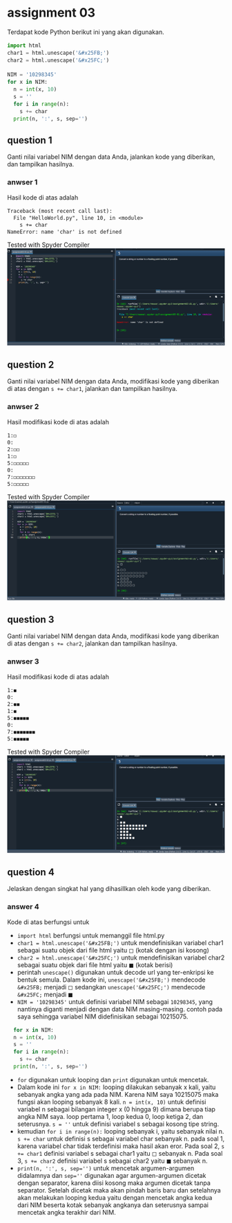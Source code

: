 # assignment 03
Terdapat kode Python berikut ini yang akan digunakan.
```python
import html
char1 = html.unescape('&#x25FB;')
char2 = html.unescape('&#x25FC;')

NIM = '10298345'
for x in NIM:
  n = int(x, 10)
  s = ''
  for i in range(n):
    s += char
  print(n, ':', s, sep='')
```

## question 1
Ganti nilai variabel NIM dengan data Anda, jalankan kode yang diberikan, dan tampilkan hasilnya.

### anwser 1
Hasil kode di atas adalah
```
Traceback (most recent call last):
  File "HelloWorld.py", line 10, in <module>
    s += char
NameError: name 'char' is not defined
```
Tested with Spyder Compiler ![alt text](https://github.com/anawwaaf/fi3201-01-2021-2/blob/main/assignments/03/10215075/jawaban-03-01.png)

## question 2
Ganti nilai variabel NIM dengan data Anda, modifikasi kode yang diberikan di atas dengan `s += char1`, jalankan dan tampilkan hasilnya.

### anwser 2
Hasil modifikasi kode di atas adalah
```
1:◻
0:
2:◻◻
1:◻
5:◻◻◻◻◻
0:
7:◻◻◻◻◻◻◻
5:◻◻◻◻◻
```
Tested with Spyder Compiler ![alt text](https://github.com/anawwaaf/fi3201-01-2021-2/blob/main/assignments/03/10215075/jawaban-03-02.png)

## question 3
Ganti nilai variabel NIM dengan data Anda, modifikasi kode yang diberikan di atas dengan `s += char2`, jalankan dan tampilkan hasilnya.

### anwser 3
Hasil modifikasi kode di atas adalah
```
1:◼
0:
2:◼◼
1:◼
5:◼◼◼◼◼
0:
7:◼◼◼◼◼◼◼
5:◼◼◼◼◼
```
Tested with Spyder Compiler ![alt text](https://github.com/anawwaaf/fi3201-01-2021-2/blob/main/assignments/03/10215075/jawaban-03-03.png)

## question 4
Jelaskan dengan singkat hal yang dihasillkan oleh kode yang diberikan.

### answer 4
Kode di atas berfungsi untuk
+ `import html` berfungsi untuk memanggil file html.py
+ `char1 = html.unescape('&#x25FB;')` untuk mendefinisikan variabel char1 sebagai suatu objek dari file html yaitu &#x25FB; (kotak dengan isi kosong)
+ `char2 = html.unescape('&#x25FC;')` untuk mendefinisikan variabel char2 sebagai suatu objek dari file html yaitu &#x25FC; (kotak berisi)
+ perintah `unescape()` digunakan untuk decode url yang ter-enkripsi ke bentuk semula. Dalam kode ini, `unescape('&#x25FB;')` mendecode `&#x25FB;` menjadi &#x25FB; sedangkan `unescape('&#x25FC;')` mendecode `&#x25FC;` menjadi &#x25FC; 
+ `NIM = '10298345'` untuk definisi variabel NIM sebagai `10298345`, yang nantinya diganti menjadi dengan data NIM masing-masing. contoh pada saya sehingga variabel NIM didefinisikan sebagai 10215075.
```python
  for x in NIM:
  n = int(x, 10)
  s = ''
  for i in range(n):
    s += char
  print(n, ':', s, sep='')
``` 
+ `for` digunakan untuk looping dan `print` digunakan untuk mencetak. 
+ Dalam kode ini `for x in NIM:` looping dilakukan sebanyak x kali, yaitu sebanyak angka yang ada pada NIM. Karena NIM saya 10215075 maka fungsi akan looping sebanyak 8 kali. `n = int(x, 10)` untuk definisi variabel n sebagai bilangan integer x (0 hingga 9) dimana berupa tiap angka NIM saya. loop pertama 1, loop kedua 0, loop ketiga 2, dan seterusnya. `s = ''` untuk definisi variabel s sebagai kosong tipe string. 
+ kemudian `for i in range(n):` looping sebanyak i, yaitu sebanyak nilai n. `s += char` untuk definisi s sebagai variabel char sebanyak n. pada soal 1, karena variabel char tidak terdefinisi maka hasil akan eror. Pada soal 2, `s += char1` definisi variabel s sebagai char1 yaitu &#x25FB; sebanyak n. Pada soal 3, `s += char2` definisi variabel s sebagai char2 yaitu &#x25FC; sebanyak n.
+ `print(n, ':', s, sep='')` untuk mencetak argumen-argumen didalamnya dan `sep=''` digunakan agar argumen-argumen dicetak dengan separator, karena diisi kosong maka argumen dicetak tanpa separator. Setelah dicetak maka akan pindah baris baru dan setelahnya akan melakukan looping kedua yaitu dengan mencetak angka kedua dari NIM beserta kotak sebanyak angkanya dan seterusnya sampai mencetak angka terakhir dari NIM.

 
 
